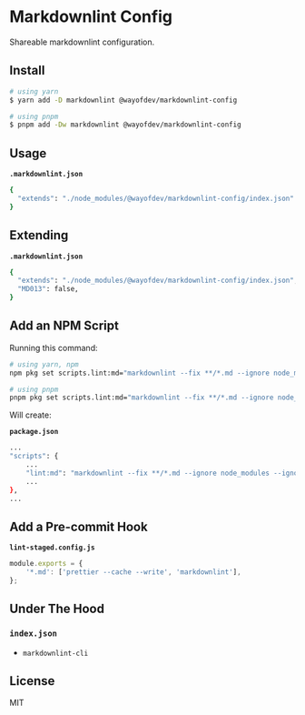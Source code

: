 # Markdownlint Config

Shareable markdownlint configuration.

## Install

```bash
# using yarn
$ yarn add -D markdownlint @wayofdev/markdownlint-config

# using pnpm
$ pnpm add -Dw markdownlint @wayofdev/markdownlint-config
```

## Usage

**`.markdownlint.json`**

```bash
{
  "extends": "./node_modules/@wayofdev/markdownlint-config/index.json"
}
```

## Extending

**`.markdownlint.json`**

```bash
{
  "extends": "./node_modules/@wayofdev/markdownlint-config/index.json",
  "MD013": false,
}
```

## Add an NPM Script

Running this command:

```bash
# using yarn, npm
npm pkg set scripts.lint:md="markdownlint --fix **/*.md --ignore node_modules --ignore **/CHANGELOG.md"

# using pnpm
pnpm pkg set scripts.lint:md="markdownlint --fix **/*.md --ignore node_modules --ignore **/CHANGELOG.md"
```

Will create:

**`package.json`**

```bash
...
"scripts": {
    ...
    "lint:md": "markdownlint --fix **/*.md --ignore node_modules --ignore **/CHANGELOG.md"
    ...
},
...
```

## Add a Pre-commit Hook

**`lint-staged.config.js`**

```js
module.exports = {
    '*.md': ['prettier --cache --write', 'markdownlint'],
};
```

## Under The Hood

### `index.json`

- `markdownlint-cli`

## License

MIT
